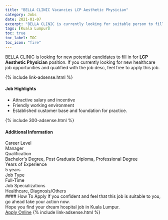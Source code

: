 ```yaml
---
title: "BELLA CLINIC Vacancies LCP Aesthetic Physician" 
category: Jobs 
date: 2021-01-07 
excerpt: "BELLA CLINIC is currently looking for suitable person to fill in the LCP Aesthetic Physician which positioned at Kuala Lumpur" 
tags: [Kuala Lumpur] 
toc: true 
toc_label: TOC 
toc_icon: "fire" 
--- 
```


<p>BELLA CLINIC is looking for new potential candidates to fill in for <b>LCP Aesthetic Physician</b> position. If you currently looking for new healthcare job opportunities and qualified with the job desc, feel free to apply this job.
</p>{% include link-adsense.html %} 
<div><div><h4>Job Highlights</h4></div><div><ul><li><div><div><div><div></div></div></div><div><span>Attractive salary and incentive</span></div></div></li><li><div><div><div><div></div></div></div><div><span>Friendly working environment</span></div></div></li><li><div><div><div><div></div></div></div><div><span>Established customer base and foundation for practice.</span></div></div></li></ul></div></div> 
{% include 300-adsense.html %} 
<div><div><h4>Additional Information</h4></div><div><div><div><div><div><div><div><span>Career Level</span></div><div><span>Manager</span></div></div></div></div><div><div><div><div><span>Qualification</span></div><div><span>Bachelor's Degree, Post Graduate Diploma, Professional Degree</span></div></div></div></div><div><div><div><div><span>Years of Experience</span></div><div><span>5 years</span></div></div></div></div><div><div><div><div><span>Job Type</span></div><div><span>Full-Time</span></div></div></div></div><div><div><div><div><span>Job Specializations</span></div><div><span>Healthcare, Diagnosis/Others</span></div></div></div></div></div></div></div></div> 
#### How To Apply 
If you confident and feel that this job is suitable to you, go ahead take your action now. <br/> 
Hope you find your dream hospital job in Kuala Lumpur. <br/> 
<a href="https://www.jobstreet.com.my/en/job/lcp-aesthetic-physician-4440939?jobId=jobstreet-my-job-4440939&sectionRank=20&token=0~dfa4c637-6b54-4bab-a71f-b4ca15c802fd&fr=SRP%20View%20In%20New%20Ta" class="btn btn--warning" target="_blank" rel="nofollow noopenner">Apply Online</a> 
{% include link-adsense.html %} 